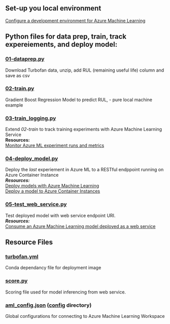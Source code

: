 
## Set-up you local environment
[Configure a development environment for Azure Machine Learning](https://docs.microsoft.com/en-us/azure/machine-learning/service/how-to-configure-environment#local)

## Python files for data prep, train, track expereiements, and deploy model:

### [01-dataprep.py](01-dataprep.py)
Download Turbofan data, unzip, add RUL (remaining useful life) column and save as csv
### [02-train.py](02-train.py)
Gradient Boost Regression Model to predict RUL, - pure local machine example
### [03-train_logging.py](03-train_logging.py)
Extend *02-train* to track training experiments with Azure Machine Learning Service
<br/> __Resources:__
<br/>[Monitor Azure ML experiment runs and metrics](https://docs.microsoft.com/en-us/azure/machine-learning/service/how-to-track-experiments#available-metrics-to-track)
### [04-deploy_model.py](04-deploy_model.py)
Deploy the _last_ experiement in Azure ML to a RESTful endppoint running on Azure Container Instance
<br/> ___Resources:___ 
<br/> [Deploy models with Azure Machine Learning](https://docs.microsoft.com/en-us/azure/machine-learning/service/how-to-deploy-and-where)
<br/>[Deploy a model to Azure Container Instances](https://docs.microsoft.com/en-us/azure/machine-learning/service/how-to-deploy-azure-container-instance)
### [05-test_web_service.py](05-test_web_service.py)
Test deployed model with web service endpoint URI.
<br/> ___Resources:___ 
<br/> [Consume an Azure Machine Learning model deployed as a web service](https://docs.microsoft.com/en-us/azure/machine-learning/service/how-to-consume-web-service)


## Resource Files
### [turbofan.yml](turbofan.yml)
Conda dependancy file for deployment image
### [score.py](score.py)
Scoring file used for model inferencing from web service.
### [aml_config.json](config/aml_config.json) ([config](config/) directory)
Global configurations for connecting to Azure Machine Learning Workspace
